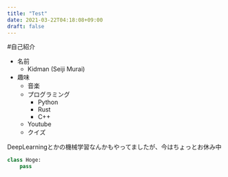 ```yaml
---
title: "Test"
date: 2021-03-22T04:18:08+09:00
draft: false
---
```


#自己紹介

- 名前
    - Kidman (Seiji Murai)
- 趣味
    - 音楽
    - プログラミング
        - Python
        - Rust
        - C++
    - Youtube
    - クイズ

DeepLearningとかの機械学習なんかもやってましたが、今はちょっとお休み中
```python
class Hoge:
    pass
```
